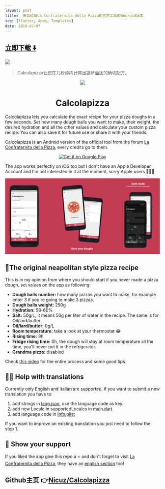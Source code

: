 ```yaml
---
layout: post
title:  来自论坛La Confraternita della Pizza的官方工具的Android版本
tag: [flutter, Apps, Templates]
date: 2019-07-07
---
```


 


## [立即下载 ️⬇️ ](https://codeload.github.com/Nicuz/Calcolapizza/zip/master) 


 
![](https://flutterawesome.com/content/images/2019/06/Calcolapizza.jpg)
 
>
> Calcolapizza让您在几秒钟内计算出披萨面团的确切配方。
>

 
<div align="center">
  <img src="https://raw.githubusercontent.com/Nicuz/Calcolapizza/master/assets/images/app_icon.png" width="100px"/>
  <h1>Calcolapizza</h1>
</div>

Calcolapizza lets you calculate the exact recipe for your pizza doughs in a few seconds. Set how many dough balls you want to make, their weight, the desired hydration and all the other values and calculate your custom pizza recipe. You can also save it for future use or share it with your friends.

Calcolapizza is an Android version of the official tool from the forum [La Confraternita della Pizza](https://www.laconfraternitadellapizza.net/), every credits go to them.

<div align="center"><a href="https://kutt.it/calcolapizza"><img alt="Get it on Google Play" src="https://play.google.com/intl/en_us/badges/images/generic/en_badge_web_generic.png" width="200px"/></a></div>

The app works perfectly on iOS too but I don't have an Apple Developer Account and I'm not interested in it at the moment, sorry Apple users 🤷🏻‍♂️

<div align="center">
  <img src="https://raw.githubusercontent.com/Nicuz/Calcolapizza/master/screenshots/calcolapizza_screenshots.png"/>
</div>

## 🍕The original neapolitan style pizza recipe
This is in my opinion from where you should start if you never made a pizza dough, set values on the app as following:
- **Dough balls number:** how many pizzas you want to make, for example enter 3 if you're going to make 3 pizzas.
- **Dough balls weight:** 250g
- **Hydration:** 58-60%
- **Salt:** 50g/L, it means 50g per liter of water in the recipe. The same is for Oil/lard/butter.
- **Oil/lard/butter:** 0g/L
- **Room temperature:** take a look at your thermostat 😂
- **Rising time:** 8h
- **Fridge rising time:** 0h, the dough will stay at room temperature all the time, you'll never put it in the refrigerator.
- **Grandma pizza:** disabled

Check [this video](https://youtu.be/z2u1RRPu2AA) for the entire process and some good tips.

## 🏳️‍🌈 Help with translations
Currently only English and Italian are supported, if you want to submit a new translation you have to:
1. add strings in [lang.json](assets/lang/lang.json), use the language code as key.
2. add new Locale in supportedLocales in [main.dart](lib/main.dart)
3. add language code in [Info.plist](ios/Runner/Info.plist)

If you want to improve an existing translation you just need to follow the step 1.

## 🤝 Show your support
If you liked the app give this repo a ⭐️ and don't forget to visit [La Confraternita della Pizza](https://laconfraternitadellapizza.forumfree.it/), they have an [english section](https://laconfraternitadellapizza.forumfree.it/?f=64830886) too! 

## Github主页 👉[Nicuz/Calcolapizza](http://github.com/Nicuz/Calcolapizza)
